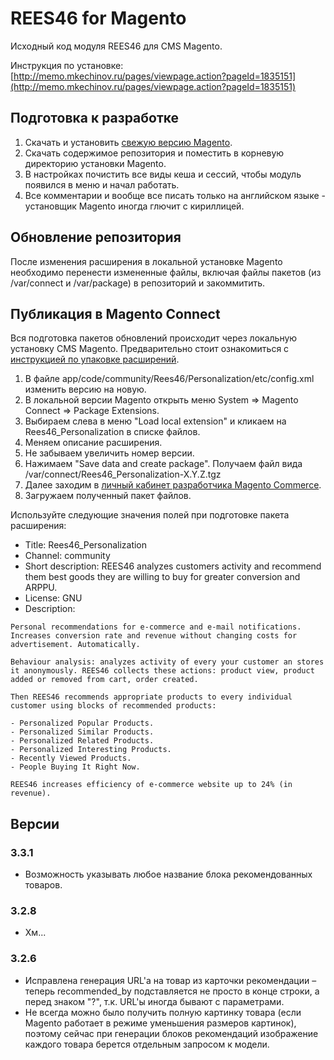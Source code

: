 # REES46 for Magento

Исходный код модуля REES46 для CMS Magento.

Инструкция по установке: [http://memo.mkechinov.ru/pages/viewpage.action?pageId=1835151](http://memo.mkechinov.ru/pages/viewpage.action?pageId=1835151)

## Подготовка к разработке

1. Скачать и установить [свежую версию Magento](https://www.magentocommerce.com/products/downloads/magento/).
2. Скачать содержимое репозитория и поместить в корневую директорию установки Magento.
3. В настройках почистить все виды кеша и сессий, чтобы модуль появился в меню и начал работать.
4. Все комментарии и вообще все писать только на английском языке - установщик Magento иногда глючит с кириллицей.

## Обновление репозитория

После изменения расширения в локальной установке Magento необходимо перенести измененные файлы, включая файлы пакетов (из /var/connect и /var/package) в репозиторий и закоммитить.

## Публикация в Magento Connect

Вся подготовка пакетов обновлений происходит через локальную установку CMS Magento. Предварительно стоит ознакомиться с [инструкцией по упаковке расширений](http://www.magentocommerce.com/wiki/7_-_magento_connect/creating_magento_connect_extension_package).

1. В файле app/code/community/Rees46/Personalization/etc/config.xml изменить версию на новую.
2. В локальной версии Magento открыть меню System => Magento Connect => Package Extensions.
3. Выбираем слева в меню "Load local extension" и кликаем на Rees46_Personalization в списке файлов.
4. Меняем описание расширения.
5. Не забываем увеличить номер версии.
6. Нажимаем "Save data and create package". Получаем файл вида /var/connect/Rees46_Personalization-X.Y.Z.tgz
7. Далее заходим в [личный кабинет разработчика Magento Commerce](http://www.magentocommerce.com/magento-connect/extension/extension/list).
8. Загружаем полученный пакет файлов.

Используйте следующие значения полей при подготовке пакета расширения:

* Title: Rees46_Personalization
* Channel: community
* Short description: REES46 analyzes customers activity and recommend them best goods they are willing to buy for greater conversion and ARPPU.
* License: GNU
* Description:

```
Personal recommendations for e-commerce and e-mail notifications. Increases conversion rate and revenue without changing costs for advertisement. Automatically.

Behaviour analysis: analyzes activity of every your customer an stores it anonymously. REES46 collects these actions: product view, product added or removed from cart, order created.

Then REES46 recommends appropriate products to every individual customer using blocks of recommended products:

- Personalized Popular Products.
- Personalized Similar Products.
- Personalized Related Products.
- Personalized Interesting Products.
- Recently Viewed Products.
- People Buying It Right Now.

REES46 increases efficiency of e-commerce website up to 24% (in revenue).
```

## Версии

### 3.3.1 

- Возможность указывать любое название блока рекомендованных товаров.

### 3.2.8

- Хм...

### 3.2.6

- Исправлена генерация URL'а на товар из карточки рекомендации – теперь recommended_by подставляется не просто в конце строки, а перед знаком "?", т.к. URL'ы иногда бывают с параметрами.
- Не всегда можно было получить полную картинку товара (если Magento работает в режиме уменьшения размеров картинок), поэтому сейчас при генерации блоков рекомендаций изображение каждого товара берется отдельным запросом к модели.